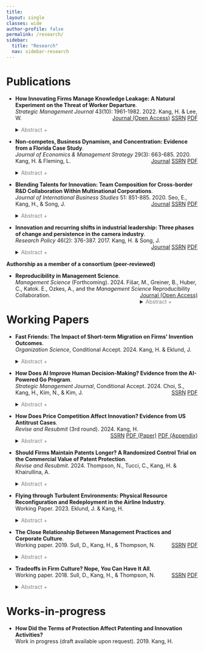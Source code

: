 ```yaml
---
title: 
layout: single
classes: wide
author-profile: false
permalink: /research/
sidebar:
  title: "Research"
  nav: sidebar-research
---
```

<div style="margin-top:10px;"></div> <!-- -30px -->

# Publications
  
+ **How Innovating Firms Manage Knowledge Leakage: A Natural Experiment on the Threat of Worker Departure**.  
*Strategic Management Journal* 43(10): 1961-1982. 2022. Kang, H. & Lee, W.
<span style="float:right"><a href="https://doi.org/10.1002/smj.3404" class="btn btn--warning btn--small">Journal (Open Access)</a>
  <a href="https://papers.ssrn.com/sol3/papers.cfm?abstract_id=3171829" class="btn btn--info btn--small">SSRN</a>
  <a href="/assets/pdf/Kang-Lee-2022-Combined.pdf" class="btn btn--danger btn--small">PDF</a>
  <details>
  <summary><font color="gray">Abstract +</font></summary>
    <blockquote>Knowledge protection strategies are crucial to innovating firms facing the risk of knowledge leakage. We examine the threat of worker departure as a key mechanism through which firms choose between patents and secrecy. We exploit a 1998 California court decision that ruled out-of-state noncompetes were not enforceable in California, thereby creating a loophole limiting non-California firms in their enforcement of noncompetes against their workers. When facing a higher threat of worker departure, firms strategically increased patent filings, exchanging legal protection for public disclosure of the invention. These effects were magnified for large-sized firms and for those in complex and fast-growing industries. Further mechanism tests on the possession of trade secrets, inventor migration, saliency of the decision, and independent inventors support our theoretical account.</blockquote>
  </details>
  
+ **Non-competes, Business Dynamism, and Concentration: Evidence from a Florida Case Study**.  
*Journal of Economics & Management Strategy* 29(3): 663-685. 2020. Kang, H. & Fleming, L.
<span style="float:right"><a href="https://doi.org/10.1111/jems.12349" class="btn btn--warning btn--small">Journal</a>
  <a href="https://papers.ssrn.com/sol3/papers.cfm?abstract_id=3172477" class="btn btn--info btn--small">SSRN</a>
  <a href="/assets/pdf/SSRN-id3172477.pdf" class="btn btn--danger btn--small">PDF</a></span>
    <details>
    <summary markdown="span"><font color="gray">Abstract +</font></summary>
    <blockquote>Most research on non‐competes has focused on employees; here we study how non‐competes affect firm location choice, growth, and consequent regional concentration, using Florida's 1996 legislative change that eased restrictions on their enforcement. Difference‐in‐differences models show that following the change, establishments of large firms were more likely to enter Florida; they also created a greater proportion of jobs and increased their share of employment in the state. Entrepreneurs or establishments of small firms, in contrast, were less likely to enter Florida following the law change; they also created a smaller proportion of new jobs and decreased their share of employment. Consistent with these location and job creation dynamics, regional business concentration increased following the law change in Florida. Nationwide cross‐sections demonstrate consistent correlations between state‐level non‐compete enforcement and the location, employment, and concentration dynamics illustrated in Florida.</blockquote>
  </details>

+ **Blending Talents for Innovation: Team Composition for Cross-border R&D Collaboration Within Multinational Corporations**.  
*Journal of International Business Studies* 51: 851-885. 2020. Seo, E., Kang, H., & Song, J.
<span style="float:right"><a href="https://doi.org/10.1057/s41267-020-00331-z" class="btn btn--warning btn--small">Journal</a>
  <a href="https://papers.ssrn.com/sol3/papers.cfm?abstract_id=3575878" class="btn btn--info btn--small">SSRN</a>
  <a href="/assets/pdf/SSRN-id3575878.pdf" class="btn btn--danger btn--small">PDF</a></span>
    <details>
    <summary><font color="gray">Abstract +</font></summary>
      <blockquote>Despite the upsurge in cross-border R&D collaboration within multinational corporations (MNCs), firms often fail to realize the full potential of cross-border R&D teams. We examine under what conditions geographic diversity might lead to higher or lower innovation performance by focusing on the moderating roles of team composition. We first demonstrate that the geographic diversity of an MNC’s research team has a curvilinear (inverted U-shaped) relationship with the team’s innovation performance. Building upon group learning theory, we further claim that this non-linear relationship is strengthened by the technical experience heterogeneity of researchers but weakened by repeated collaboration among researchers. Our analyses on the top 25 multinational pharmaceutical companies and their 59,998 patents registered from 1981 to 2012 provide strong support for our hypotheses. When geographic diversity is relatively low, teams with different levels of technical experience and more fresh collaborators improve performance by amplifying the benefits of sourcing diverse knowledge. With high geographic dispersion, on the other hand, minimal experience heterogeneity and more instances of past collaboration lead to better performance by facilitating the integration of diverse knowledge. The results shed light on the importance of technical and social relationships among researchers in sourcing and integrating location-specific knowledge and ultimately enhancing team performance.</blockquote>
    </details>

+ **Innovation and recurring shifts in industrial leadership: Three phases of change and persistence in the camera industry**.  
*Research Policy* 46(2): 376-387. 2017. Kang, H. & Song, J.
<span style="float:right"><a href="https://www.sciencedirect.com/science/article/pii/S004873331630138X" class="btn btn--warning btn--small">Journal</a>
  <a href="https://papers.ssrn.com/sol3/papers.cfm?abstract_id=3172481" class="btn btn--info btn--small">SSRN</a>
  <a href="/assets/pdf/SSRN-id3172481.pdf" class="btn btn--danger btn--small">PDF</a></span>
  <details>
  <summary><font color="gray">Abstract +</font></summary>
    <blockquote>This study examines factors underlying three phases of change or persistence in industrial leadership in the sector of interchangeable-lens cameras over the past century. During this period there were two major phases of leadership change, both associated with the emergence of innovations involving major discontinuities in the industry’s core technologies. First, Japan won market leadership from Germany in the mid-1960s after commercializing the single-lens reflex (SLR) camera that replaced the previously dominant German rangefinder camera. Second, in the late-2000s, Japanese latecomer firms and a Korean firm developed Mirrorless cameras, which allowed them to capture the majority of market share from the incumbent Japanese leaders. We also examine the long period (about 60 years) between these two phases of change, during which leading Japanese firms were able to sustain their market leadership despite the digital revolution from the 1980s to 1990s. This paper explores the factors influencing these contrasting experiences of change and persistence in industry leadership. The analysis integrates several aspects of sectoral innovation systems – i.e., windows of opportunity associated with technology, demand, and institution – as well as the strategies of incumbents and latecomer firms. The conclusions highlight the complex and diverse combinations and importance of the factors that help explain the patterns of shifts in leadership.</blockquote>
  </details>

**Authorship as a member of a consortium (peer-reviewed)**

+ **Reproducibility in Management Science**.  
*Management Science* (Forthcoming). 2024. Fišar, M., Greiner, B., Huber, C., Katok. E., Ozkes, A., and the *Management Science* Reproducibility Collaboration.
<span style="float:right"><a href="https://pubsonline.informs.org/doi/epdf/10.1287/mnsc.2023.03556" class="btn btn--warning btn--small">Journal (Open Access)</a>
  <details>
  <summary><font color="gray">Abstract +</font></summary>
    <blockquote>With the help of more than 700 reviewers, we assess the reproducibility of nearly 500 articles published in the journal Management Science before and after the introduction of a new Data and Code Disclosure policy in 2019. When considering only articles for which data accessibility and hardware and software requirements were not an obstacle for reviewers, the results of more than 95% of articles under the new disclosure policy could be fully or largely computationally reproduced. However, for 29% of articles, at least part of the data set was not accessible to the reviewer. Considering all articles in our sample reduces the share of reproduced articles to 68%. These figures represent a significant increase compared with the period before the introduction of the disclosure policy, where only 12% of articles voluntarily provided replication materials, of which 55% could be (largely) reproduced. Substantial heterogeneity in reproducibility rates across different fields is mainly driven by differences in data set accessibility. Other reasons for unsuccessful reproduction attempts include missing code, unresolvable code errors, weak or missing documentation, and software and hardware requirements and code complexity. Our findings highlight the importance of journal code and data disclosure policies and suggest potential avenues for enhancing their effectiveness.</blockquote>
  </details>

# Working Papers

+ **Fast Friends: The Impact of Short-term Migration on Firms' Invention Outcomes**.  
*Organization Science*, Conditional Accept. 2024. Kang, H. & Eklund, J.
  <details>
  <summary><font color="gray">Abstract +</font></summary>
    <blockquote>Large firms generally undertake their research and development (R&D) activities through networks of laboratories located in multiple countries. Scholars have sought to understand how knowledge flows between these R&D centers through examining firms’ use of information technology, shared common routines, and long-term immigration of human capital. Less is known about whether short-term migration of scientists between R&D centers located in different countries can impact firms’ intra-organizational knowledge flows and resultant invention outcomes. However, firms often leverage short-term migration of employees, thus understanding how it can impact firms’ invention outcomes is important. We theoretically argue that short-term migration of employees to R&D centers in other countries can help to lower the communication costs associated with transferring tacit knowledge between different R&D centers. In turn, this will translate into firms creating a greater quantity of inventions that draw on a broader scope of knowledge. Further, we suggest that these benefits of reduced communication costs on firms’ invention outcomes will be magnified if the two R&D centers have an intermediate level of knowledge overlap and if their primary spoken languages differ. To empirically test these arguments, we take advantage of the creation of the visa-waiver program for up to 42 countries which increased their citizens’ ease of visiting the USA. We broadly find support for our theoretical arguments in the context of the pharmaceutical industry. Further, we find that both R&D centers (host and visitor) gain from short term migration with the magnitude being greater for centers with access to more resources.</blockquote>
  </details>
  
+ **How Does AI Improve Human Decision-Making? Evidence from the AI-Powered Go Program**.  
*Strategic Management Journal*, Conditional Accept. 2024. Choi, S., Kang, H., Kim, N., & Kim, J.
<span style="float:right"><a href="https://papers.ssrn.com/sol3/papers.cfm?abstract_id=3893835" class="btn btn--info btn--small">SSRN</a>
<a href="/assets/pdf/CKKK-AI-Go.pdf" class="btn btn--danger btn--small">PDF</a></span>
  <details>
  <summary><font color="gray">Abstract +</font></summary>
    <blockquote>We study how humans learn from AI, exploiting an introduction of an AI-powered Go program (APG) that unexpectedly outperformed the best professional player. We compare the move quality of professional players to that of APG's superior solutions around its public release. Our analysis of 749,190 moves demonstrates significant improvements in players' move quality, accompanied by decreased number and magnitude of errors. The effect is pronounced in the early stages of the game where uncertainty is highest. In addition, younger players and those in AI-exposed countries experience greater improvement, suggesting potential inequality in learning from AI. Further, while players of all levels learn, less skilled players derive higher marginal benefits. These findings have implications for managers seeking to adopt and utilize AI effectively within their organizations.</blockquote>
  </details>
  
+ **How Does Price Competition Affect Innovation? Evidence from US Antitrust Cases**.  
*Revise and Resubmit* (3rd round). 2024. Kang, H.
<span style="float:right"><a href="https://papers.ssrn.com/sol3/papers.cfm?abstract_id=3516974" class="btn btn--info btn--small">SSRN</a>
<a href="/assets/pdf/Kang-2021-Price Competition and Innovation-Paper.pdf" class="btn btn--danger btn--small">PDF (Paper)</a>
<a href="/assets/pdf/Kang-2021-Price Competition and Innovation-Appendix.pdf" class="btn btn--danger btn--small">PDF (Appendix)</a></span>
  <details>
  <summary><font color="gray">Abstract +</font></summary>
    <blockquote>This paper examines how price competition in the product market affects the intensity and breadth of innovation. I assemble a unique data set comprising all 461 collusion cases prosecuted in the United States from 1975 through 2016 and match 1,818 collusive firms to firm-level data on innovation. Empirical results from a difference-in-differences methodology show a negative relationship between price competition and innovation. When collusion suppressed price competition, colluding firms increased patent filings by 28 percent and top-quality patents by 20 percent. A significant portion of these patents are attributable to genuine innovation activities because innovation inputs—R&D investment and the number of unique patenting inventors—increased in tandem by 16 percent and 34 percent, respectively. Furthermore, the number of patented technology classes increased by 16 percent as firms broadened their scope of innovation by exploring new technological areas. When competition was restored by collusion breakup, the increased and broadened innovation activities reverted to their previous levels. The effects were greater for collusion that was stronger and in fast-growing industries. I further explore market profitability and financial constraints on firms as potential mechanisms driving the trade-off between price competition and innovation growth.</blockquote>
  </details>

+ **Should Firms Maintain Patents Longer? A Randomized Control Trial on the Commercial Value of Patent Protection**.  
*Revise and Resubmit*. 2024. Thompson, N., Tucci, C., Kang, H. & Khairullina, A.
  <details>
  <summary><font color="gray">Abstract +</font></summary>
    <blockquote>Globally, firms spend approximately $1.7 trillion on R&D, much of which is aimed at producing patentable innovations. But using patents to cut off competitors’ access to an innovation is expensive to get and to maintain, costing an average of $1–2 million for global protection. That expense is only worthwhile if the exclusivity generated by the patent provides enough commercial value for the firm, principally through higher sales or profitability in the product market. In practice, making decisions whether to get or maintain patents is difficult because firms often can’t quantify the commercial value of a patent, even after the fact, because they never observe the performance of an equivalent innovation that is unpatented. Academics have been similarly stymied in quantifying the commercial value of patents because of (1) strong selection into which innovations are patented, (2) the difficulty in connecting patent protection to specific products, and (3) the commercial sensitivity of product-level financial data.
      This paper presents the first randomized control trial to evaluate the commercial value of maintaining patent protection. In collaboration with a large multinational company, existing patents covering products in the marketplace were either abandoned or maintained at random. We then traced the effects of patent protection on product-level commercial outcomes using confidential internal data. On the margin, products protected by patents generated 35% more revenue for the firm, primarily through higher unit sales. Maintaining these patents was highly cost effective, yielding $67 in additional benefits for each dollar spent. Insomuch as the patenting behavior of the firm in our study is representative, our results suggest that firms should be maintaining more patent protection on products.</blockquote>
  </details>

+ **Flying through Turbulent Environments: Physical Resource Reconfiguration and Redeployment in the Airline Industry**.  
Working Paper. 2023. Eklund, J. & Kang, H.
  <details>
  <summary><font color="gray">Abstract +</font></summary>
    <blockquote>Strategy scholars have extensively studied how incumbent firms respond to industry shocks. One under-studied factor shaping how incumbents respond relates to how effectively they reallocate their resources to take advantage of opportunities emerging from a shock. Using an adjustment cost lens, we argue that firms with more fungible and decomposable resources are better able to take advantage of any opportunities emerging from a shock. Further, we argue that firms operating in less competitive markets will respond more effectively to the shock as they face lower adjustment costs. We find support for our arguments in the context of the US domestic airline industry following the significant impact of COVID-19 on passenger volumes, with some airlines better able to navigate the shift to freight transportation than others.</blockquote>
  </details>
  
+ **The Close Relationship Between Management Practices and Corporate Culture**.  
Working paper. 2019. Sull, D., Kang, H., & Thompson, N.
<span style="float:right"><a href="https://papers.ssrn.com/sol3/papers.cfm?abstract_id=3462116" class="btn btn--info btn--small">SSRN</a>
<a href="/assets/pdf/SSRN-id3462116.pdf" class="btn btn--danger btn--small">PDF</a></span>
  <details>
  <summary><font color="gray">Abstract +</font></summary>
    <blockquote>A growing body of literature finds that a healthy corporate culture is associated with superior financial performance. A separate stream of research has found that a firm’s adoption of management “best practices” is correlated with higher efficiency and productivity. To date, the cultural and management practices literatures have proceeded in parallel, with few studies considering the relationship between an organization’s processes and its culture. This paper uses data from a carefully-designed survey of 370 organizations and nearly ten thousand managers to simultaneously measure corporate culture and management practices. Our key finding is that the quality of a company’s management practices and health of its corporate culture are highly correlated. This implies that studies which measure either culture or processes in isolation are likely to overstate their impact on performance. We also provide suggestive evidence that management practices may cause changes in corporate culture, or at least that this effect is stronger than the reverse.</blockquote>
  </details>

+ **Tradeoffs in Firm Culture? Nope, You Can Have It All**.  
Working paper. 2018. Sull, D., Kang, H., & Thompson, N.
<span style="float:right"><a href="https://papers.ssrn.com/sol3/papers.cfm?abstract_id=3228167" class="btn btn--info btn--small">SSRN</a>
<a href="/assets/pdf/SSRN-id3228167.pdf" class="btn btn--danger btn--small">PDF</a></span>
  <details>
  <summary><font color="gray">Abstract +</font></summary>
    <blockquote>A firm can exhibit many “good” cultural values, for example collaboration, integrity, or ambition. Influential theories of corporate culture claim that firms must choose which cultural values to foster because of inherent trade-offs between them. This paper tests this proposition using a new survey of managers (370 firms, averaging 27 respondents each). We find no evidence of trade-offs. To the contrary, we find that firms that score higher on one cultural value also tend to score higher on others. Our findings suggest that any inherent trade-offs are outweighed by the ability of good management practices to help a firm excel across many cultural values.</blockquote>
  </details>

# Works-in-progress

+ **How Did the Terms of Protection Affect Patenting and Innovation Activities?**  
Work in progress (draft available upon request). 2019. Kang, H.

<br><br><br><br>

